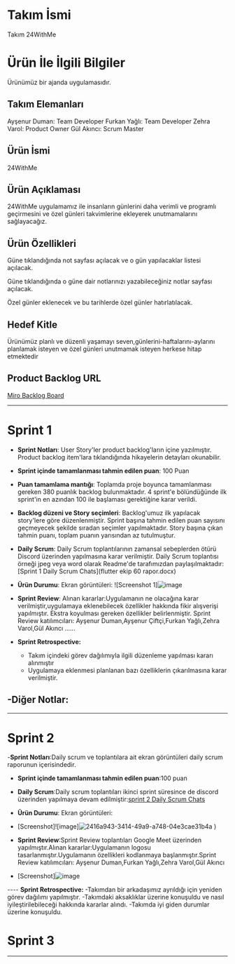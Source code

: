 # **Takım İsmi**

Takım 24WithMe

# Ürün İle İlgili Bilgiler

Ürünümüz bir ajanda uygulamasıdır.



## Takım Elemanları
Ayşenur Duman: Team Developer
Furkan Yağlı: Team Developer
Zehra Varol: Product Owner
Gül Akıncı: Scrum Master


## Ürün İsmi

24WithMe

## Ürün Açıklaması
24WithMe uygulamamız ile insanların günlerini daha verimli ve programlı geçirmesini ve özel günleri takvimlerine ekleyerek unutmamalarını sağlayacağız.


## Ürün Özellikleri
Güne tıklandığında not sayfası açılacak ve o gün yapılacaklar listesi açılacak.

Güne tıklandığında o güne dair notlarınızı yazabileceğiniz notlar sayfası açılacak.

Özel günler eklenecek ve bu tarihlerde özel günler hatırlatılacak.




## Hedef Kitle

Ürünümüz planlı ve düzenli yaşamayı seven,günlerini-haftalarını-aylarını planlamak isteyen ve özel günleri unutmamak isteyen herkese hitap etmektedir

## Product Backlog URL

[Miro Backlog Board](https://trello.com/invite/b/WNoaM40E/cba4c13750221d9209525400830f8507/24withme)

---

# Sprint 1

- **Sprint Notları**: User Story'ler product backlog'ların içine yazılmıştır. Product backlog item'lara tıklandığında hikayelerin detayları okunabilir.

- **Sprint içinde tamamlanması tahmin edilen puan**: 100 Puan

- **Puan tamamlama mantığı**: Toplamda proje boyunca tamamlanması gereken 380 puanlık backlog bulunmaktadır. 4 sprint'e bölündüğünde ilk sprint'in en azından 100 ile başlaması gerektiğine karar verildi.

- **Backlog düzeni ve Story seçimleri**: Backlog'umuz ilk yapılacak story'lere göre düzenlenmiştir. Sprint başına tahmin edilen puan sayısını geçmeyecek şekilde sıradan seçimler yapılmaktadır. Story başına çıkan tahmin puanı, toplam puanın yarısından az tutulmuştur. 



- **Daily Scrum**: Daily Scrum toplantılarının zamansal sebeplerden ötürü Discord üzerinden yapılmasına karar verilmiştir. Daily Scrum toplantısı örneği jpeg veya word olarak Readme'de tarafımızdan paylaşılmaktadır: [Sprint 1 Daily Scrum Chats](flutter ekip 60 rapor.docx)



- **Ürün Durumu**: Ekran görüntüleri:
  ![Screenshot 1]![image](https://user-images.githubusercontent.com/104395653/169665522-812c6148-4e34-479e-be40-78ac11a0bb2f.png)

 

- **Sprint Review**: 
Alınan kararlar:Uygulamanın ne olacağına karar verilmiştir,uygulamaya eklenebilecek özellikler hakkında fikir alışverişi yapılmıştır.  Ekstra koyulması gereken özellikler belirlenmiştir. Sprint Review katılımcıları: Ayşenur Duman,Ayşenur Çiftçi,Furkan Yağlı,Zehra Varol,Gül Akıncı
......

- **Sprint Retrospective:**
  - Takım içindeki görev dağılımıyla ilgili düzenleme yapılması kararı alınmıştır
  - Uygulamaya eklenmesi planlanan bazı özelliklerin çıkarılmasına karar verilmiştir.
  

-**Diğer Notlar**:
- 

---

# Sprint 2
-**Sprint Notları**:Daily scrum ve toplantılara ait ekran görüntüleri daily scrum raporunun içerisindedir.


- **Sprint içinde tamamlanması tahmin edilen puan**:100 puan 

- **Daily Scrum**:Daily scrum toplantıları ikinci sprint süresince de discord üzerinden yapılmaya devam edilmiştir:[sprint 2 Daily Scrum Chats](https://docs.google.com/document/d/16G3fFu8j62nc657oqD3UDNYdbmAadf8w/edit?usp=sharing&ouid=109217053515306416297&rtpof=true&sd=true)

- **Ürün Durumu**: Ekran görüntüleri:
- [Screenshot]![image]![2416a943-3414-49a9-a748-04e3cae31b4a](https://user-images.githubusercontent.com/104395653/169865114-a7b630d0-f3a4-4e54-85de-8cdef2ee5d5c.JPG)
)

- **Sprint Review**:Sprint Review toplantıları Google Meet üzerinden yapılmıştır.Alınan kararlar:Uygulamanın logosu tasarlanmıştır.Uygulamanın özellikleri kodlanmaya başlanmıştır.Sprint Review katılımcıları: Ayşenur Duman,Furkan Yağlı,Zehra Varol,Gül Akıncı
- [Screenshot]![image](https://docs.google.com/document/d/1SlHqueEEQ5Il7xs6CksWXTM5OdebI7KM/edit?usp=sharing&ouid=109217053515306416297&rtpof=true&sd=true)




---- **Sprint Retrospective:**
-Takımdan bir arkadaşımız ayrıldığı için yeniden görev dağılımı yapılmıştır.
-Takımdaki aksaklıklar üzerine konuşuldu ve nasıl iyileştirilebileceği hakkında kararlar alındı.
-Takımda iyi giden durumlar üzerine konuşuldu.

# Sprint 3

---

